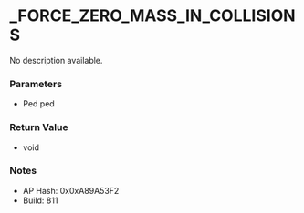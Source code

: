 # _FORCE_ZERO_MASS_IN_COLLISIONS

No description available.

### Parameters
* Ped ped

### Return Value
* void

### Notes
* AP Hash: 0x0xA89A53F2
* Build: 811

